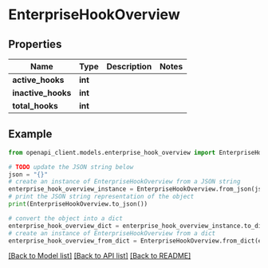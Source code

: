 # EnterpriseHookOverview


## Properties

Name | Type | Description | Notes
------------ | ------------- | ------------- | -------------
**active_hooks** | **int** |  | 
**inactive_hooks** | **int** |  | 
**total_hooks** | **int** |  | 

## Example

```python
from openapi_client.models.enterprise_hook_overview import EnterpriseHookOverview

# TODO update the JSON string below
json = "{}"
# create an instance of EnterpriseHookOverview from a JSON string
enterprise_hook_overview_instance = EnterpriseHookOverview.from_json(json)
# print the JSON string representation of the object
print(EnterpriseHookOverview.to_json())

# convert the object into a dict
enterprise_hook_overview_dict = enterprise_hook_overview_instance.to_dict()
# create an instance of EnterpriseHookOverview from a dict
enterprise_hook_overview_from_dict = EnterpriseHookOverview.from_dict(enterprise_hook_overview_dict)
```
[[Back to Model list]](../README.md#documentation-for-models) [[Back to API list]](../README.md#documentation-for-api-endpoints) [[Back to README]](../README.md)


